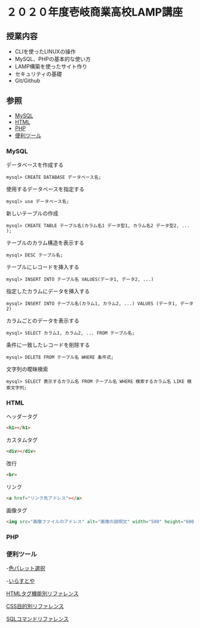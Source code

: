 # ２０２０年度壱岐商業高校LAMP講座

## 授業内容

- CLIを使ったLINUXの操作
- MySQL、PHPの基本的な使い方
- LAMP構築を使ったサイト作り
- セキュリティの基礎
- Git/Github

## 参照

- [MySQL](#mysql)
- [HTML](#html)
- [PHP](#php)
- [便利ツール](#tools)

### MySQL <a name="mysql"></a>

データベースを作成する

```mysql
mysql> CREATE DATABASE データベース名;
```

使用するデータベースを指定する

```mysql
mysql> use データベース名;
```

新しいテーブルの作成

```mysql
mysql> CREATE TABLE テーブル名(カラム名1 データ型1, カラム名2 データ型2, ... );
```

テーブルのカラム構造を表示する

```mysql
mysql> DESC テーブル名;
```

テーブルにレコードを挿入する

```mysql
mysql> INSERT INTO テーブル名 VALUES(データ1, データ2, ...)
```

指定したカラムにデータを挿入する

```mysql
mysql> INSERT INTO テーブル名(カラム1, カラム2, ...) VALUES (データ1, データ2)
```

カラムごとのデータを表示する

```mysql
mysql> SELECT カラム1, カラム2, ... FROM テーブル名;
```

条件に一致したレコードを削除する

```mysql
mysql> DELETE FROM テーブル名 WHERE 条件式;
```

文字列の曖昧検索

```mysql
mysql> SELECT 表示するカラム名 FROM テーブル名 WHERE 検索するカラム名 LIKE 検索文字列;
```

### HTML <a name="html"></a>

ヘッダータグ

```html
<h1></h1>
```

カスタムタグ

```html
<div></div>
```

改行

```html
<br>
```

リンク

```html
<a href="リンク先アドレス"></a>
```

画像タグ

```html
<img src="画像ファイルのアドレス" alt="画像の説明文" width="500" height="600">
```

### PHP <a name="php"></a>

### 便利ツール <a name="tools"></a>

-[色パレット選択](https://coolors.co/e3e7af-a2a77f-eff1c5-035e7b-002e2c)

-[いらすとや](https://www.irasutoya.com/)


[HTMLタグ機能別リファレンス](https://web-designer.cman.jp/html_ref/function_list/)

[CSS目的別リファレンス](https://developer.mozilla.org/ja/docs/Web/CSS/Reference)

[SQLコマンドリファレンス](https://qiita.com/shuyam/items/809ff4123d8dcb7321f9)

